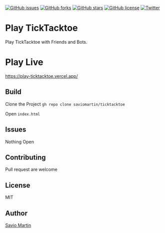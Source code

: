 [![GitHub issues](https://img.shields.io/github/issues/saviomartin/ticktacktoe)](https://github.com/saviomartin/ticktacktoe/issues) [![GitHub forks](https://img.shields.io/github/forks/saviomartin/ticktacktoe)](https://github.com/saviomartin/ticktacktoe/network) [![GitHub stars](https://img.shields.io/github/stars/saviomartin/ticktacktoe)](https://github.com/saviomartin/ticktacktoe/stargazers) [![GitHub license](https://img.shields.io/github/license/saviomartin/ticktacktoe)](https://github.com/saviomartin/ticktacktoe/blob/master/LICENSE) [![Twitter](https://img.shields.io/twitter/url?style=social&url=https%3A%2F%2Fgithub.com%2Fsaviomartin%2Fticktacktoe)](https://twitter.com/intent/tweet?text=Wow:&url=https%3A%2F%2Fgithub.com%2Fsaviomartin%2Fticktacktoe)
# Play TickTacktoe
Play TickTacktoe with Friends and Bots.

# Play Live
https://play-ticktacktoe.vercel.app/

## Build
Clone the Project
`gh repo clone saviomartin/ticktacktoe`

Open `index.html`

## Issues
Nothing Open

## Contributing
Pull request are welcome

## License
MIT

## Author
<a href="https://github.com/saviomartin">Savio Martin</a>
